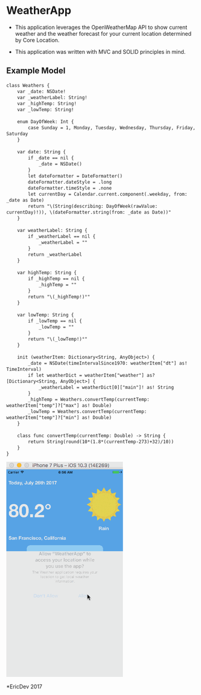 # WeatherApp

- This application leverages the OpenWeatherMap API to show current weather and
the weather forecast for your current location determined by Core Location.

- This application was written with MVC and SOLID principles in mind.

## Example Model

```
class Weathers {
    var _date: NSDate!
    var _weatherLabel: String!
    var _highTemp: String!
    var _lowTemp: String!

    enum DayOfWeek: Int {
        case Sunday = 1, Monday, Tuesday, Wednesday, Thursday, Friday, Saturday
    }

    var date: String {
        if _date == nil {
            _date = NSDate()
        }
        let dateFormatter = DateFormatter()
        dateFormatter.dateStyle = .long
        dateFormatter.timeStyle = .none
        let currentDay = Calendar.current.component(.weekday, from: _date as Date)
        return "\(String(describing: DayOfWeek(rawValue: currentDay)!)), \(dateFormatter.string(from: _date as Date))"
    }

    var weatherLabel: String {
        if _weatherLabel == nil {
            _weatherLabel = ""
        }
        return _weatherLabel
    }

    var highTemp: String {
        if _highTemp == nil {
            _highTemp = ""
        }
        return "\(_highTemp!)°"
    }

    var lowTemp: String {
        if _lowTemp == nil {
            _lowTemp = ""
        }
        return "\(_lowTemp!)°"
    }

    init (weatherItem: Dictionary<String, AnyObject>) {
        _date = NSDate(timeIntervalSince1970: weatherItem["dt"] as! TimeInterval)
        if let weatherDict = weatherItem["weather"] as? [Dictionary<String, AnyObject>] {
            _weatherLabel = weatherDict[0]["main"]! as! String
        }
        _highTemp = Weathers.convertTemp(currentTemp: weatherItem["temp"]?["max"] as! Double)
        _lowTemp = Weathers.convertTemp(currentTemp: weatherItem["temp"]?["min"] as! Double)
    }

    class func convertTemp(currentTemp: Double) -> String {
        return String(round(10*(1.8*(currentTemp-273)+32)/10))
    }
}
```

![Preview](weather.gif)

*EricDev 2017
